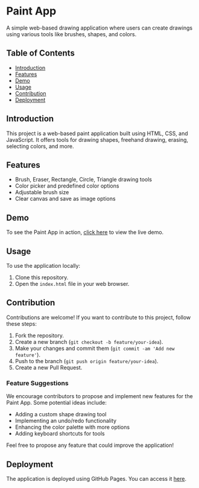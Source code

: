 # Paint App

A simple web-based drawing application where users can create drawings using various tools like brushes, shapes, and colors.

## Table of Contents

- [Introduction](#introduction)
- [Features](#features)
- [Demo](#demo)
- [Usage](#usage)
- [Contribution](#contribution)
- [Deployment](#deployment)

## Introduction

This project is a web-based paint application built using HTML, CSS, and JavaScript. It offers tools for drawing shapes, freehand drawing, erasing, selecting colors, and more.

## Features

- Brush, Eraser, Rectangle, Circle, Triangle drawing tools
- Color picker and predefined color options
- Adjustable brush size
- Clear canvas and save as image options

## Demo

To see the Paint App in action, [click here](#) to view the live demo.

## Usage

To use the application locally:

1. Clone this repository.
2. Open the `index.html` file in your web browser.

## Contribution

Contributions are welcome! If you want to contribute to this project, follow these steps:

1. Fork the repository.
2. Create a new branch (`git checkout -b feature/your-idea`).
3. Make your changes and commit them (`git commit -am 'Add new feature'`).
4. Push to the branch (`git push origin feature/your-idea`).
5. Create a new Pull Request.

### Feature Suggestions

We encourage contributors to propose and implement new features for the Paint App. Some potential ideas include:
- Adding a custom shape drawing tool
- Implementing an undo/redo functionality
- Enhancing the color palette with more options
- Adding keyboard shortcuts for tools

Feel free to propose any feature that could improve the application!

## Deployment

The application is deployed using GitHub Pages. You can access it [here](#).
